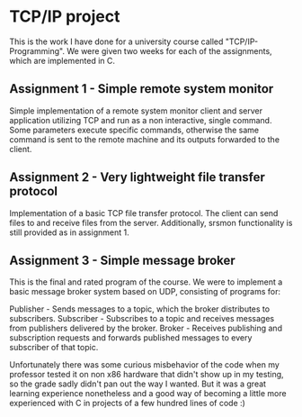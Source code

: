 # TCP/IP project

This is the work I have done for a university course called "TCP/IP-Programming". We were given two weeks for each of the assignments, which are implemented in C.


## Assignment 1 - Simple remote system monitor

Simple implementation of a remote system monitor client and server application utilizing TCP and run as a non interactive, single command. Some parameters execute specific commands, otherwise the same command is sent to the remote machine and its outputs forwarded to the client.


## Assignment 2 - Very lightweight file transfer protocol

Implementation of a basic TCP file transfer protocol. The client can send files to and receive files from the server. Additionally, srsmon functionality is still provided as in assignment 1.


## Assignment 3 - Simple message broker

This is the final and rated program of the course. We were to implement a basic message broker system based on UDP, consisting of programs for:

Publisher - Sends messages to a topic, which the broker distributes to subscribers.
Subscriber - Subscribes to a topic and receives messages from publishers delivered by the broker.
Broker - Receives publishing and subscription requests and forwards published messages to every subscriber of that topic.


Unfortunately there was some curious misbehavior of the code when my professor tested it on non x86 hardware that didn't show up in my testing, so the grade sadly didn't pan out the way I wanted.
But it was a great learning experience nonetheless and a good way of becoming a little more experienced with C in projects of a few hundred lines of code :)
